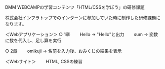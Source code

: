 DMM WEBCAMPの学習コンテンツ「HTML/CSSを学ぼう」の研修課題

株式会社インフラトップでのインターンに参加していた時に制作した研修課題になります。

＜Webアプリケーション＞
○ 1章
　　Hello → "Hello"と出力
　　sum → 変数に数を代入し、足し算を実行

○ 2章
　　omikuji → 名前を入力後、おみくじの結果を表示

＜Webサイト＞
　　HTML, CSSの練習